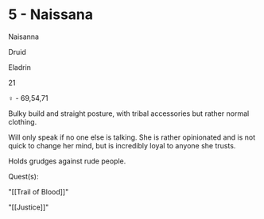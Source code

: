 # 5 - Naissana

Naisanna

Druid

Eladrin

21

♀ - 69,54,71

Bulky build and straight posture, with tribal accessories but rather normal clothing.

Will only speak if no one else is talking. She is rather opinionated and is not quick to change her mind, but is incredibly loyal to anyone she trusts.

Holds grudges against rude people.

  

Quest(s):

"[[Trail of Blood]]"

"[[Justice]]"

  
